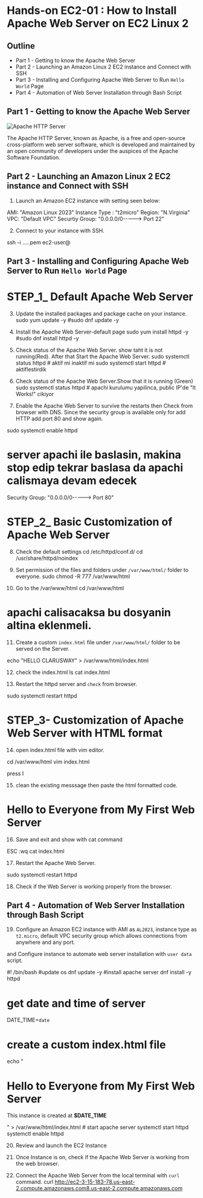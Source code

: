 # Hands-on EC2-01 : How to Install Apache Web Server on EC2 Linux 2

## Outline

- Part 1 - Getting to know the Apache Web Server
- Part 2 - Launching an Amazon Linux 2 EC2 instance and Connect with SSH
- Part 3 - Installing and Configuring Apache Web Server to Run `Hello World` Page
- Part 4 - Automation of Web Server Installation through Bash Script

## Part 1 - Getting to know the Apache Web Server

![Apache HTTP Server](./apache-web-server.png)

The Apache HTTP Server, known as Apache, is a free and open-source cross-platform web server software, which is developed and maintained by an open community of developers under the auspices of the Apache Software Foundation.

## Part 2 - Launching an Amazon Linux 2 EC2 instance and Connect with SSH

1. Launch an Amazon EC2 instance with setting seen below: 

AMI: "Amazon Linux 2023"
Instance Type : "t2micro"
Region: "N.Virginia"
VPC: "Default VPC"
Securtiy Group: "0.0.0.0/0-----> Port 22"

2. Connect to your instance with SSH.

ssh -i .....pem ec2-user@


## Part 3 - Installing and Configuring Apache Web Server to Run `Hello World` Page

# STEP_1_ Default Apache Web Server

3. Update the installed packages and package cache on your instance.
sudo yum update -y
#sudo dnf update -y

4. Install the Apache Web Server-default page
sudo yum install httpd -y
#sudo dnf install httpd -y

5. Check status of the Apache Web Server. show taht it is not running(Red). After that Start the Apache Web Server.
sudo systemctl status httpd  # aktif mi inaktif mi
sudo systemctl start httpd  # aktiflestirdik

6. Check status of the Apache Web Server.Show that it is running (Green)
sudo systemctl status httpd  # apachi kurulumu yapilinca, public IP'de "It Works!" cikiyor

7. Enable the Apache Web Server to survive the restarts then Check from browser with DNS.  Since the security group is available only for add HTTP add port 80 and show again.

sudo systemctl enable httpd  
# server apachi ile baslasin, makina stop edip tekrar baslasa da apachi calismaya devam edecek

Security Group: "0.0.0.0/0-----> Port 80"

# STEP_2_ Basic Customization of  Apache Web Server

8. Check the default settings 
cd /etc/httpd/conf.d/
cd /usr/share/httpd/noindex

9. Set permission of the files and folders under `/var/www/html/` folder to everyone.
sudo chmod -R 777 /var/www/html

10. Go to the /var/www/html
cd /var/www/html
# apachi calisacaksa bu dosyanin altina eklenmeli. 

11. Create a custom `index.html` file under `/var/www/html/` folder to be served on the Server.

echo "HELLO CLARUSWAY" > /var/www/html/index.html

12. check the index.html
ls 
cat index.html

13. Restart the httpd server and `check` from browser.

sudo systemctl restart httpd


# STEP_3- Customization of  Apache Web Server with HTML format

14. open index.html  file with vim editor.

cd /var/www/html
vim index.html

press I

15. clean the existing messsage then paste the html formatted code.

<html>
<head>
    <title> My First Web Server</title>
</head>
<body>
    <h1>Hello to Everyone from My First Web Server</h1>
</body>
</html>

16. Save and exit and show with cat command

ESC :wq
cat index.html

17. Restart the Apache Web Server.

sudo systemctl restart httpd

18. Check if the Web Server is working properly from the browser.

## Part 4 - Automation of Web Server Installation through Bash Script

19. Configure an Amazon EC2 instance with AMI as `AL2023`, instance type as `t2.micro`, default VPC security group which allows connections from anywhere and any port.

 and Configure instance to automate web server installation with `user data` script.

#! /bin/bash
#update os
dnf update -y
#install apache server
dnf install -y httpd
# get date and time of server
DATE_TIME=`date`
# create a custom index.html file
echo "<html>
<head>
    <title> My First Web Server</title>
</head>
<body>
    <h1>Hello to Everyone from My First Web Server</h1>
    <p>This instance is created at <b>$DATE_TIME</b></p>
</body>
</html>" > /var/www/html/index.html
# start apache server
systemctl start httpd
systemctl enable httpd


20. Review and launch the EC2 Instance

21. Once Instance is on, check if the Apache Web Server is working from the web browser.

22. Connect the Apache Web Server from the local terminal with `curl` command.
curl http://ec2-3-15-183-78.us-east-2.compute.amazonaws.com8.us-east-2.compute.amazonaws.com

